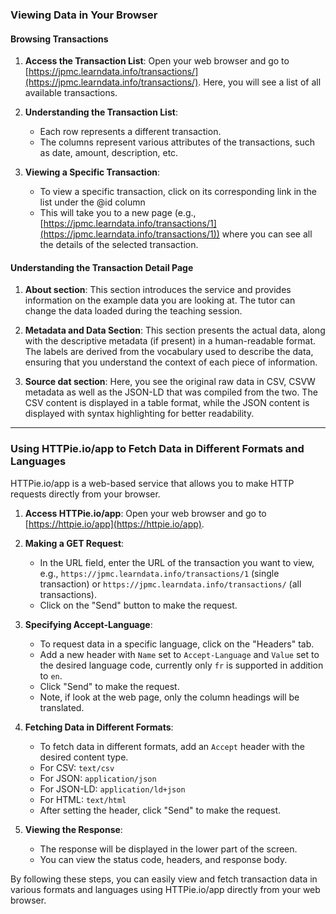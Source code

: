 ### Viewing Data in Your Browser

#### Browsing Transactions

1. **Access the Transaction List**: Open your web browser and go to [https://jpmc.learndata.info/transactions/](https://jpmc.learndata.info/transactions/). Here, you will see a list of all available transactions.

2. **Understanding the Transaction List**:
   - Each row represents a different transaction.
   - The columns represent various attributes of the transactions, such as date, amount, description, etc.

3. **Viewing a Specific Transaction**:
   - To view a specific transaction, click on its corresponding link in the list under the @id column
   - This will take you to a new page (e.g., [https://jpmc.learndata.info/transactions/1](https://jpmc.learndata.info/transactions/1)) where you can see all the details of the selected transaction.

#### Understanding the Transaction Detail Page

1. **About section**: This section introduces the service and provides information on the example data you are looking at. The tutor can change the data loaded during the teaching session.

2. **Metadata and Data Section**: This section presents the actual data, along with the descriptive metadata (if present) in a human-readable format. The labels are derived from the vocabulary used to describe the data, ensuring that you understand the context of each piece of information.

3. **Source dat section**: Here, you see the original raw data in CSV, CSVW metadata as well as the JSON-LD that was compiled from the two. The CSV content is displayed in a table format, while the JSON content is displayed with syntax highlighting for better readability.

---

### Using HTTPie.io/app to Fetch Data in Different Formats and Languages

HTTPie.io/app is a web-based service that allows you to make HTTP requests directly from your browser.

1. **Access HTTPie.io/app**: Open your web browser and go to [https://httpie.io/app](https://httpie.io/app).

2. **Making a GET Request**:
   - In the URL field, enter the URL of the transaction you want to view, e.g., `https://jpmc.learndata.info/transactions/1` (single transaction) or `https://jpmc.learndata.info/transactions/` (all transactions).
   - Click on the "Send" button to make the request.

3. **Specifying Accept-Language**:
   - To request data in a specific language, click on the "Headers" tab.
   - Add a new header with `Name` set to `Accept-Language` and `Value` set to the desired language code, currently only `fr` is supported in addition to `en`.
   - Click "Send" to make the request.
   - Note, if look at the web page, only the column headings will be translated.

4. **Fetching Data in Different Formats**:
   - To fetch data in different formats, add an `Accept` header with the desired content type.
   - For CSV: `text/csv`
   - For JSON: `application/json`
   - For JSON-LD: `application/ld+json`
   - For HTML: `text/html`
   - After setting the header, click "Send" to make the request.

5. **Viewing the Response**:
   - The response will be displayed in the lower part of the screen.
   - You can view the status code, headers, and response body.

By following these steps, you can easily view and fetch transaction data in various formats and languages using HTTPie.io/app directly from your web browser.
